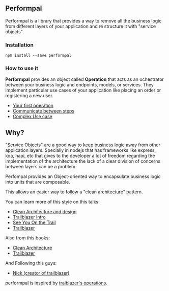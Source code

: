 ## Performpal

Performpal is a library that provides a way to remove all the business logic from different layers of your application and re structure it with "service objects".

### Installation

```
npm install --save performpal
```

### How to use it

**Performpal** provides an object called **Operation** that acts as an ochestrator between your business logic and endpoints, models, or services. They implement particular use cases of your application like placing an order or registering a new user.

- [Your first operation](docs/your-first-operation.md)
- [Communicate between steps](docs/communicate-between-steps.md)
- [Complex Use case](docs/complex-use-case.md)

## Why?

"Service Objects" are a good way to keep business logic away from other application layers. Specially in nodejs that has frameworks like express, koa, hapi, etc that gives to the developer a lot of freedom regarding the implementation of the architecture the lack of a clear division of concerns between layers can be a problem.

Perfompal provides an Object-oriented way to encapsulate business logic into units that are composable.

This allows an easier way to follow a "clean architecture" pattern.

You can learn more of this style on this talks:

- [Clean Architecture and design](https://www.youtube.com/watch?v=Nsjsiz2A9mg)
- [Trailblazer Intro](https://www.youtube.com/watch?v=5rceVs87q48)
- [See You On the Trail](https://www.youtube.com/watch?v=pjXhw_0bCmk)
- [Trailblazer](https://www.youtube.com/watch?v=PJZQkqn8g4U)


Also from this books:

- [Clean Architecture](https://www.amazon.com/Clean-Architecture-Craftsmans-Software-Structure/dp/0134494164)
- [Trailblazer](https://leanpub.com/trailblazer)


And Following this guys:

- [Nick (creator of trailblazer)](https://twitter.com/apotonick)


performpal is inspired by [traiblazer's operations](http://trailblazer.to/gems/operation/2.0/index.html).

